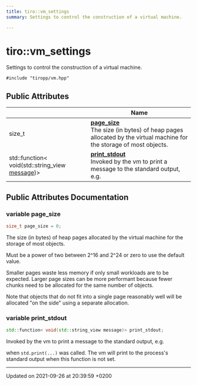 ```yaml
---
title: tiro::vm_settings
summary: Settings to control the construction of a virtual machine. 

---
```


# tiro::vm_settings



Settings to control the construction of a virtual machine. 


`#include "tiropp/vm.hpp"`

## Public Attributes

|                | Name           |
| -------------- | -------------- |
| size&#95;t | **[page_size](/docs/api/classes/structtiro_1_1vm__settings#variable-page-size)** <br>The size (in bytes) of heap pages allocated by the virtual machine for the storage of most objects.  |
| std::function&lt; void(std::string&#95;view [message](/docs/api/namespaces/namespacetiro#function-message))&gt; | **[print_stdout](/docs/api/classes/structtiro_1_1vm__settings#variable-print-stdout)** <br>Invoked by the vm to print a message to the standard output, e.g.  |

## Public Attributes Documentation

### variable page_size

```cpp
size_t page_size = 0;
```

The size (in bytes) of heap pages allocated by the virtual machine for the storage of most objects. 

Must be a power of two between 2^16 and 2^24 or zero to use the default value.

Smaller pages waste less memory if only small workloads are to be expected. Larger page sizes can be more performant because fewer chunks need to be allocated for the same number of objects.

Note that objects that do not fit into a single page reasonably well will be allocated "on the side" using a separate allocation. 


### variable print_stdout

```cpp
std::function< void(std::string_view message)> print_stdout;
```

Invoked by the vm to print a message to the standard output, e.g. 

when `std.print(...)` was called. The vm will print to the process's standard output when this function is not set. 


-------------------------------

Updated on 2021-09-26 at 20:39:59 +0200
